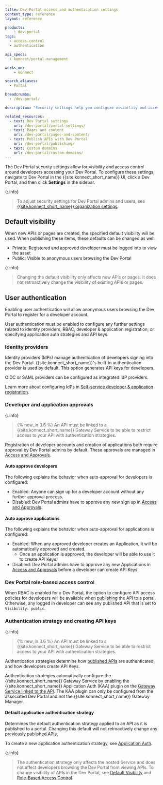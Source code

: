 ```yaml
---
title: Dev Portal access and authentication settings
content_type: reference
layout: reference

products:
    - dev-portal
tags:
  - access-control
  - authentication

api_specs:
  - konnect/portal-management

works_on:
    - konnect

search_aliases:
  - Portal

breadcrumbs:
  - /dev-portal/

description: "Security settings help you configure visibility and access control for developers accessing your Dev Portal."

related_resources:
  - text: Dev Portal settings
    url: /dev-portal/portal-settings/
  - text: Pages and content
    url: /dev-portal/pages-and-content/
  - text: Publish APIs with Dev Portal
    url: /dev-portal/publishing/
  - text: Custom domains
    url: /dev-portal/custom-domains/
---
```


The Dev Portal security settings allow for visibility and access control around developers accessing your Dev Portal. To configure these settings, navigate to Dev Portal in the {{site.konnect_short_name}} UI, click a Dev Portal, and then click **Settings** in the sidebar.

{:.info}
> To adjust security settings for Dev Portal admins and users, see [{{site.konnect_short_name}} organization settings](/konnect-platform/authentication/).

## Default visibility

When new APIs or pages are created, the specified default visibility will be used. When publishing these items, these defaults can be changed as well. 

* Private: Registered and approved developer must be logged into to view the asset
* Public: Visible to anonymous users browsing the Dev Portal

{:.info}
> Changing the default visibility only affects new APIs or pages. It does not retroactively change the visibility of existing APIs or pages.

## User authentication

Enabling user authentication will allow anonymous users browsing the Dev Portal to register for a developer account. 

User authentication must be enabled to configure any further settings related to identity providers, RBAC, developer & application registration, or specifying application auth strategies and API keys.

<!--
### Kong Dev Portal API

```
PATCH /portals/{portalId}
authentication_enabled: true|false
```
-->

### Identity providers

Identity providers (IdPs) manage authentication of developers signing into the Dev Portal. 
{{site.konnect_short_name}}'s built-in authentication provider is used by default. This option generates API keys for developers.

OIDC or SAML providers can be configured as integrated IdP providers.

Learn more about configuring IdPs in [Self-service developer & application registration](/dev-portal/self-service/).

### Developer and application approvals

{:.info}
> {% new_in 3.6 %} An API must be linked to a {{site.konnect_short_name}} Gateway Service to be able to restrict access to your API with authentication strategies.

Registration of developer accounts and creation of applications both require approval by Dev Portal admins by default. These approvals are managed in [Access and Approvals](/dev-portal/self-service/#developer-and-application-approvals).

#### Auto approve developers

The following explains the behavior when auto-approval for developers is configured:
* Enabled: Anyone can sign up for a developer account without any further approval process. 
* Disabled: Dev Portal admins have to approve any new sign up in [Access and Approvals](/dev-portal/self-service/#developer-and-application-approvals/).

#### Auto approve applications 

The following explains the behavior when auto-approval for applications is configured:
* Enabled: When any approved developer creates an Application, it will be automatically approved and created. 
  * Once an application is approved, the developer will be able to use it to create API Keys. 
* Disabled: Dev Portal admins have to approve any new Applications in [Access and Approvals](/dev-portal/self-service/#developer-and-application-approvals) before a developer can create API Keys.

### Dev Portal role-based access control

When RBAC is enabled for a Dev Portal, the option to configure API access policies for developers will be available when [publishing](/dev-portal/publishing/) the API to a portal. Otherwise, any logged in developer can see any published API that is set to `Visibility: public`.

### Authentication strategy and creating API keys

{:.info}
> {% new_in 3.6 %} An API must be linked to a {{site.konnect_short_name}} Gateway Service to be able to restrict access to your API with authentication strategies.

Authentication strategies determine how [published APIs](/dev-portal/publishing/) are authenticated, and how developers create API Keys. 

Authentication strategies automatically configure the {{site.konnect_short_name}} Gateway Service by enabling the {{site.konnect_short_name}} Application Auth (KAA) plugin on the [Gateway Service linked to the API](/dev-portal/apis/#gateway-service-link). The KAA plugin can only be configured from the associated Dev Portal and not the {{site.konnect_short_name}} Gateway Manager.

#### Default application authentication strategy 

Determines the default authentication strategy applied to an API as it is published to a portal. Changing this default will not retroactively change any previously [published APIs](/dev-portal/publishing).

To create a new application authentication strategy, see [Application Auth](/dev-portal/application-registration).

{:.info}
> The authentication strategy only affects the hosted Service and does not affect developers browsing the Dev Portal from viewing APIs. To change visibility of APIs in the Dev Portal, see [Default Visibility](#default-visibility) and [Role-Based Access Control](#role-based-access-control).

<!--
### Kong Dev Portal API 

```
PATCH /portals/{portalId}
Default_application_auth_strategy_id: null (none) or auth strategy uuid
```
-->
